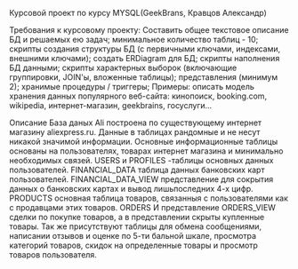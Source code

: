 Курсовой проект по курсу MYSQL(GeekBrans, Кравцов Александр)

Требования к курсовому проекту:
Составить общее текстовое описание БД и решаемых ею задач;
минимальное количество таблиц - 10;
скрипты создания структуры БД (с первичными ключами, индексами, внешними ключами);
создать ERDiagram для БД;
скрипты наполнения БД данными;
скрипты характерных выборок (включающие группировки, JOIN'ы, вложенные таблицы);
представления (минимум 2);
хранимые процедуры / триггеры;
Примеры: описать модель хранения данных популярного веб-сайта: кинопоиск, booking.com, wikipedia, интернет-магазин, geekbrains, госуслуги...


Описание 
База даных Ali построена по существующему интернет магазину aliexpress.ru. Данные в таблицах рандомные и не несут никакой значимой информации. 
Основные информационные таблицы основаны на пользователях, товарах интернет магазина и минимально необходимых связей. 
USERS и PROFILES -таблицы основных данных пользователей.
FINANCIAL_DATA таблица данных банковских карт пользователей.
FINANCIAL_DATA_VIEW представление для сокрытия данных о банковских картах и вывод лишьпоследних 4-х цифр.
PRODUCTS основная таблица товаров, связанныя с пользователями как с продавцами этих товаров.
ORDERS  И представление ORDERS_VIEW сделки по покупке товаров, а в представлении скрыты купленные товары.
Так же присутствуют таблицы для обмена сообщениями, написании отзывов и оценке по 5-ти бальной шкале, просмотра категорий товаров, скидок на определенные товары и просмотр товаров пользователя.